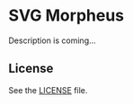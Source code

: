 # SVG Morpheus

Description is coming...



## License

See the [LICENSE](https://github.com/alexk111/SVG-Morpheus/blob/master/LICENSE) file.

